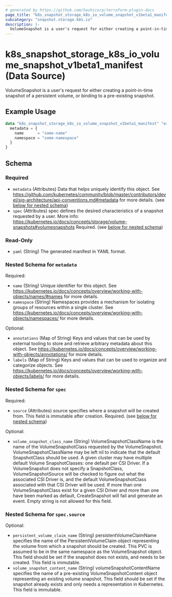```yaml
---
# generated by https://github.com/hashicorp/terraform-plugin-docs
page_title: "k8s_snapshot_storage_k8s_io_volume_snapshot_v1beta1_manifest Data Source - terraform-provider-k8s"
subcategory: "snapshot.storage.k8s.io"
description: |-
  VolumeSnapshot is a user's request for either creating a point-in-time snapshot of a persistent volume, or binding to a pre-existing snapshot.
---
```


# k8s_snapshot_storage_k8s_io_volume_snapshot_v1beta1_manifest (Data Source)

VolumeSnapshot is a user's request for either creating a point-in-time snapshot of a persistent volume, or binding to a pre-existing snapshot.

## Example Usage

```terraform
data "k8s_snapshot_storage_k8s_io_volume_snapshot_v1beta1_manifest" "example" {
  metadata = {
    name      = "some-name"
    namespace = "some-namespace"
  }
}
```

<!-- schema generated by tfplugindocs -->
## Schema

### Required

- `metadata` (Attributes) Data that helps uniquely identify this object. See https://github.com/kubernetes/community/blob/master/contributors/devel/sig-architecture/api-conventions.md#metadata for more details. (see [below for nested schema](#nestedatt--metadata))
- `spec` (Attributes) spec defines the desired characteristics of a snapshot requested by a user. More info: https://kubernetes.io/docs/concepts/storage/volume-snapshots#volumesnapshots Required. (see [below for nested schema](#nestedatt--spec))

### Read-Only

- `yaml` (String) The generated manifest in YAML format.

<a id="nestedatt--metadata"></a>
### Nested Schema for `metadata`

Required:

- `name` (String) Unique identifier for this object. See https://kubernetes.io/docs/concepts/overview/working-with-objects/names/#names for more details.
- `namespace` (String) Namespaces provides a mechanism for isolating groups of resources within a single cluster. See https://kubernetes.io/docs/concepts/overview/working-with-objects/namespaces/ for more details.

Optional:

- `annotations` (Map of String) Keys and values that can be used by external tooling to store and retrieve arbitrary metadata about this object. See https://kubernetes.io/docs/concepts/overview/working-with-objects/annotations/ for more details.
- `labels` (Map of String) Keys and values that can be used to organize and categorize objects. See https://kubernetes.io/docs/concepts/overview/working-with-objects/labels/ for more details.


<a id="nestedatt--spec"></a>
### Nested Schema for `spec`

Required:

- `source` (Attributes) source specifies where a snapshot will be created from. This field is immutable after creation. Required. (see [below for nested schema](#nestedatt--spec--source))

Optional:

- `volume_snapshot_class_name` (String) VolumeSnapshotClassName is the name of the VolumeSnapshotClass requested by the VolumeSnapshot. VolumeSnapshotClassName may be left nil to indicate that the default SnapshotClass should be used. A given cluster may have multiple default Volume SnapshotClasses: one default per CSI Driver. If a VolumeSnapshot does not specify a SnapshotClass, VolumeSnapshotSource will be checked to figure out what the associated CSI Driver is, and the default VolumeSnapshotClass associated with that CSI Driver will be used. If more than one VolumeSnapshotClass exist for a given CSI Driver and more than one have been marked as default, CreateSnapshot will fail and generate an event. Empty string is not allowed for this field.

<a id="nestedatt--spec--source"></a>
### Nested Schema for `spec.source`

Optional:

- `persistent_volume_claim_name` (String) persistentVolumeClaimName specifies the name of the PersistentVolumeClaim object representing the volume from which a snapshot should be created. This PVC is assumed to be in the same namespace as the VolumeSnapshot object. This field should be set if the snapshot does not exists, and needs to be created. This field is immutable.
- `volume_snapshot_content_name` (String) volumeSnapshotContentName specifies the name of a pre-existing VolumeSnapshotContent object representing an existing volume snapshot. This field should be set if the snapshot already exists and only needs a representation in Kubernetes. This field is immutable.
